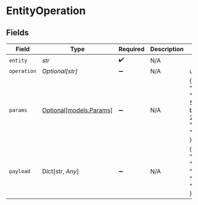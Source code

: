 # EntityOperation


## Fields

| Field                                                               | Type                                                                | Required                                                            | Description                                                         | Example                                                             |
| ------------------------------------------------------------------- | ------------------------------------------------------------------- | ------------------------------------------------------------------- | ------------------------------------------------------------------- | ------------------------------------------------------------------- |
| `entity`                                                            | *str*                                                               | :heavy_check_mark:                                                  | N/A                                                                 |                                                                     |
| `operation`                                                         | *Optional[str]*                                                     | :heavy_minus_sign:                                                  | N/A                                                                 | updateEntity                                                        |
| `params`                                                            | [Optional[models.Params]](../models/params.md)                      | :heavy_minus_sign:                                                  | N/A                                                                 | {<br/>"id": "3fa85f64-5717-4562-b3fc-2c963f66afa6",<br/>"slug": "contact"<br/>} |
| `payload`                                                           | Dict[str, *Any*]                                                    | :heavy_minus_sign:                                                  | N/A                                                                 | {<br/>"_schema": "contact",<br/>"_org": "123",<br/>"status": "Inactive"<br/>} |